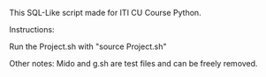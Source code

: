 This SQL-Like script made for ITI CU Course Python.

Instructions:

Run the Project.sh with "source Project.sh"

Other notes:
Mido and g.sh are test files and can be freely removed.
